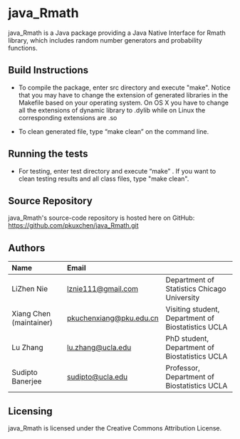 # java_Rmath
java_Rmath is a Java package providing a Java Native Interface for Rmath library, which includes random number generators and probability functions.

Build Instructions
------------------

* To compile the package, enter src directory and execute "make". Notice that you may have to change the extension of generated libraries in the Makefile based on your operating system. On OS X you have to change all the extensions of dynamic library to .dylib while on Linux the corresponding extensions are .so

* To clean generated file, type “make clean” on the command line. 

Running the tests
-----------------
* For testing, enter test directory and execute “make” . If you want to clean testing results and all class files, type "make clean". 

Source Repository
-----------------
java_Rmath's source-code repository is hosted here on GitHub: https://github.com/pkuxchen/java_Rmath.git


Authors
---------

| Name   | Email       |              |
|:------ |:----------- | :----------- |
| LiZhen Nie | lznie111@gmail.com   | Department of Statistics Chicago University |
| Xiang Chen (maintainer)| pkuchenxiang@pku.edu.cn   | Visiting student, Department of Biostatistics  UCLA |
| Lu Zhang | lu.zhang@ucla.edu    | PhD student, Department of Biostatistics UCLA  |                            
| Sudipto Banerjee | sudipto@ucla.edu   | Professor, Department of Biostatistics  UCLA |
<!--- --->
                             


Licensing
---------
java_Rmath is licensed under the Creative Commons Attribution License. 


